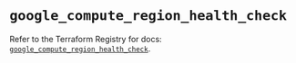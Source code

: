 # `google_compute_region_health_check`

Refer to the Terraform Registry for docs: [`google_compute_region_health_check`](https://registry.terraform.io/providers/drfaust92/google/4.16.4/docs/resources/compute_region_health_check).

